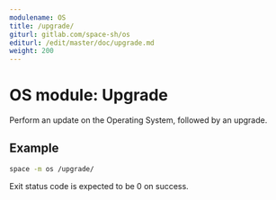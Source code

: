 ```yaml
---
modulename: OS
title: /upgrade/
giturl: gitlab.com/space-sh/os
editurl: /edit/master/doc/upgrade.md
weight: 200
---
```

# OS module: Upgrade

Perform an update on the Operating System, followed by an upgrade.


## Example

```sh
space -m os /upgrade/
```

Exit status code is expected to be 0 on success.
